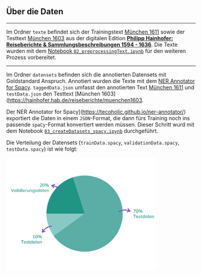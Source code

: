 ## **Über die Daten**
___________________________________________

Im Ordner `texte` befindet sich der Trainingstext [München 1611](https://hainhofer.hab.de/reiseberichte/muenchen1611?v={%22view%22:%22info%22}) sowie der Testtext [München 1603](https://hainhofer.hab.de/reiseberichte/muenchen1603) aus der digitalen Edition [**Philipp Hainhofer: Reiseberichte & Sammlungsbeschreibungen 1594 - 1636**](https://hainhofer.hab.de/). Die Texte wurden mit dem [Notebook `02_preprocessingText.ipynb`](https://github.com/easyh/NerDH/blob/main/notebooks/02_preprocessingText.ipynb) für den weiteren Prozess vorbereitet. 

---

Im Ordner `datensets` befinden sich die annotierten Datensets mit Goldstandard Anspruch. Annotiert wurden die Texte mit dem [NER Annotator for Spacy](https://tecoholic.github.io/ner-annotator/). `taggedData.json` umfasst den annotierten Text [München 1611](https://hainhofer.hab.de/reiseberichte/muenchen1611?v={%22view%22:%22info%22})  und `testData.json` den Testtext [München 1603](https://hainhofer.hab.de/reiseberichte/muenchen1603. 

Der NER Annotator for Spacy](https://tecoholic.github.io/ner-annotator/) exportiert die Daten in einem `JSON`-Format, die dann fürs Training noch ins passende `spaCy`-Format konvertiert werden müssen. Dieser Schritt wurd mit dem Notebook [`03_createDatasets_spacy.ipynb`](https://github.com/easyh/NerDH/blob/main/notebooks/03_createDatasets_spacy.ipynb) durchgeführt.

Die Verteilung der Datensets (`trainData.spacy`, `validationData.spacy`, `testData.spacy`) ist wie folgt: 

<div>
<img src="../nerdh_tutorial/docs/img/datensets.svg" width="400"/>
</div>

